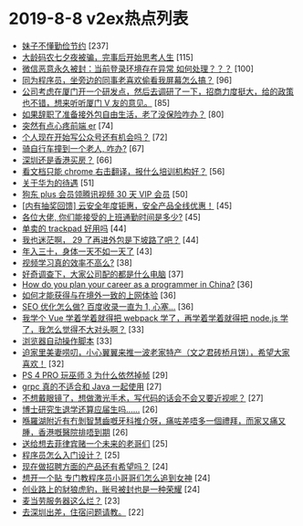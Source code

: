 # 2019-8-8 v2ex热点列表

+ [妹子不懂勤俭节约](https://www.v2ex.com/t/590106#reply237) [237]
+ [大龄码农七夕夜被骗，完事后开始思考人生](https://www.v2ex.com/t/590180#reply115) [115]
+ [微信恶意永久被封：当前登录环境存在异常 如何处理？？？](https://www.v2ex.com/t/590017#reply100) [100]
+ [同为程序员，坐旁边的同事老喜欢偷看我屏幕怎么搞？](https://www.v2ex.com/t/590018#reply96) [96]
+ [公司考虑在厦门开一个研发点，然后去调研了一下，招商力度挺大，给的政策也不错，想来听听厦门 V 友的意见。](https://www.v2ex.com/t/590009#reply85) [85]
+ [如果辞职了准备接外包自由生活，老了没保险咋办？](https://www.v2ex.com/t/590077#reply80) [80]
+ [突然有点心疼前端 er](https://www.v2ex.com/t/590054#reply74) [74]
+ [个人现在开始写公众号还有机会吗？](https://www.v2ex.com/t/590119#reply72) [72]
+ [骑自行车撞到一个老人, 咋办?](https://www.v2ex.com/t/590155#reply67) [67]
+ [深圳还是香港买房？](https://www.v2ex.com/t/590108#reply66) [66]
+ [看文档只能 chrome 右击翻译，报什么培训机构好？](https://www.v2ex.com/t/590229#reply56) [56]
+ [关于华为的待遇](https://www.v2ex.com/t/590102#reply51) [51]
+ [狗东 plus 会员领腾讯视频 30 天 VIP 会员](https://www.v2ex.com/t/590056#reply50) [50]
+ [[内有抽奖回馈] 云安全年度钜惠，安全产品全线优惠！](https://www.v2ex.com/t/590101#reply45) [45]
+ [各位大佬, 你们能接受的上班通勤时间是多少?](https://www.v2ex.com/t/590194#reply45) [45]
+ [单卖的 trackpad 好用吗](https://www.v2ex.com/t/589996#reply44) [44]
+ [我也迷茫啊， 29 了再进外包是下坡路了吧？](https://www.v2ex.com/t/589998#reply44) [44]
+ [年入三十，身体一天不如一天了](https://www.v2ex.com/t/590004#reply43) [43]
+ [视频学习真的效率不高么?](https://www.v2ex.com/t/590088#reply38) [38]
+ [好奇调查下，大家公司配的都是什么电脑](https://www.v2ex.com/t/590200#reply37) [37]
+ [How do you plan your career as a programmer in China?](https://www.v2ex.com/t/590153#reply36) [36]
+ [如何才能获得与在境外一致的上网体验](https://www.v2ex.com/t/590212#reply36) [36]
+ [SEO 优化怎么做? 百度收录一直为 1, 心塞...](https://www.v2ex.com/t/590022#reply36) [36]
+ [我学个 Vue 学着学着就得把 webpack 学了，再学着学着就得把 node.js 学了，我怎么觉得不大对头啊？](https://www.v2ex.com/t/590098#reply33) [33]
+ [浏览器自动操作脚本](https://www.v2ex.com/t/590020#reply33) [33]
+ [迫家里美妻唠叨，小心翼翼来推一波老家特产（文之君砖桥月饼），希望大家喜欢！](https://www.v2ex.com/t/590012#reply32) [32]
+ [PS 4 PRO 玩巫师 3 为什么依然掉帧](https://www.v2ex.com/t/590003#reply29) [29]
+ [grpc 真的不适合和 Java 一起使用](https://www.v2ex.com/t/590100#reply27) [27]
+ [不想戴眼镜了，想做激光手术，写代码的话会不会又要近视呢？](https://www.v2ex.com/t/590255#reply27) [27]
+ [博士研究生退学还算应届生吗……](https://www.v2ex.com/t/590007#reply26) [26]
+ [喺羅湖附近有冇剝智慧齒嘅牙科推介呀，痛咗差唔多一個禮拜，而家又痛又腫，香港嘅醫院排唔到期](https://www.v2ex.com/t/590021#reply26) [26]
+ [送给想去菲律宾赌一个未来的老哥们](https://www.v2ex.com/t/590266#reply25) [25]
+ [程序员怎么入门设计？](https://www.v2ex.com/t/590042#reply25) [25]
+ [现在做招聘方面的产品还有希望吗？](https://www.v2ex.com/t/590122#reply24) [24]
+ [想开一个贴 专门教程序员小哥哥们怎么追到女神](https://www.v2ex.com/t/590172#reply24) [24]
+ [创业路上的豺狼虎豹，账号被封也是一种荣耀](https://www.v2ex.com/t/590079#reply24) [24]
+ [麦当劳服务器这么烂？](https://www.v2ex.com/t/590265#reply23) [23]
+ [去深圳出差，住宿问题请教。](https://www.v2ex.com/t/590116#reply22) [22]
